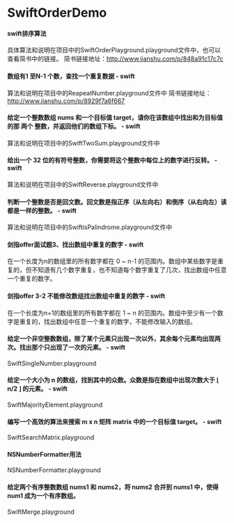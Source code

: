 # SwiftOrderDemo
#### swift排序算法
具体算法和说明在项目中的SwiftOrderPlayground.playground文件中，也可以查看简书中的链接。
简书链接地址：http://www.jianshu.com/p/848a91c17c7c
#### 数组有1 至N-1 个数，查找一个重复数据 - swift
算法和说明在项目中的ReapeatNumber.playground文件中
简书链接地址：http://www.jianshu.com/p/8929f7a6f667
#### 给定一个整数数组 nums 和一个目标值 target，请你在该数组中找出和为目标值的那 两个 整数，并返回他们的数组下标。 - swift
算法和说明在项目中的SwiftTwoSum.playground文件中
#### 给出一个 32 位的有符号整数，你需要将这个整数中每位上的数字进行反转。 - swift
算法和说明在项目中的SwiftReverse.playground文件中
#### 判断一个整数是否是回文数。回文数是指正序（从左向右）和倒序（从右向左）读都是一样的整数。 - swift
算法和说明在项目中的SwiftisPalindrome.playground文件中
#### 剑指offer面试题3、找出数组中重复的数字 - swift
 在一个长度为n的数组里的所有数字都在 0 ~ n-1 的范围内。数组中某些数字是重复的，但不知道有几个数字重复，也不知道每个数字重复了几次，找出数组中任意一个重复的数字。
#### 剑指offer 3-2 不能修改数组找出数组中重复的数字 - swift
 在一个长度为n+1的数组里的所有数字都在 1 ~ n 的范围内。数组中至少有一个数字是重复的，找出数组中任意一个重复的数字，不能修改输入的数组。
#### 给定一个非空整数数组，除了某个元素只出现一次以外，其余每个元素均出现两次。找出那个只出现了一次的元素。 - swift
 SwiftSingleNumber.playground
#### 给定一个大小为 n 的数组，找到其中的众数。众数是指在数组中出现次数大于 ⌊ n/2 ⌋ 的元素。 - swift
 SwiftMajorityElement.playground
#### 编写一个高效的算法来搜索 m x n 矩阵 matrix 中的一个目标值 target。 - swift
 SwiftSearchMatrix.playground
#### NSNumberFormatter用法
 NSNumberFormatter.playground
#### 给定两个有序整数数组 nums1 和 nums2，将 nums2 合并到 nums1 中，使得 num1 成为一个有序数组。
 SwiftMerge.playground
